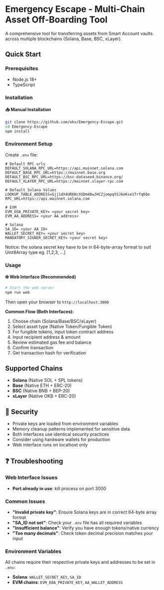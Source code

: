 # Emergency Escape - Multi-Chain Asset Off-Boarding Tool

A comprehensive tool for transferring assets from Smart Account vaults across multiple blockchains (Solana, Base, BSC, xLayer).

## Quick Start

### Prerequisites
- Node.js 18+
- TypeScript

### Installation

#### 📥 Manual Installation  
```bash
git clone https://github.com/okx/Emergency-Escape.git
cd Emergency-Escape
npm install
```

### Environment Setup
Create `.env` file:

```
# Default RPC urls
DEFAULT_SOLANA_RPC_URL=https://api.mainnet.solana.com
DEFAULT_BASE_RPC_URL=https://mainnet.base.org
DEFAULT_BSC_RPC_URL=https://bsc-dataseed.binance.org/
DEFAULT_XLAYER_RPC_URL=https://mainnet.xlayer-rpc.com

# Default Solana Values
LOOKUP_TABLE_ADDRESS=Gjj1dX4UR6HcXGDm48wJHCZjompq5SJ6eKse1Trfq6Qe
RPC_URL=https://api.mainnet.solana.com

# EVM
EVM_EOA_PRIVATE_KEY= <your secret key>
EVM_AA_ADDRESS= <your AA address>

# Solana
SA_ID= <your AA ID>
WALLET_SECRET_KEY= <your secret key>
MANDATORY_SIGNER_SECRET_KEY= <your secret key>
```

Notice: the solana secret key have to be in 64-byte-array format to suit Uint8Array type eg. [1,2,3, ...]

### Usage

#### 🌐 Web Interface (Recommended)
```bash
# Start the web server
npm run web
```
Then open your browser to `http://localhost:3000`

**Common Flow (Both Interfaces):**
1. Choose chain (Solana/Base/BSC/xLayer)
2. Select asset type (Native Token/Fungible Token)
3. For fungible tokens, input token contract address
4. Input recipient address & amount
5. Review estimated gas fee and balance
6. Confirm transaction
7. Get transaction hash for verification

## Supported Chains
- **Solana** (Native SOL + SPL tokens)
- **Base** (Native ETH + ERC-20)
- **BSC** (Native BNB + BEP-20)
- **xLayer** (Native OKB + ERC-20)

## 🔐 Security
- Private keys are loaded from environment variables
- Memory cleanup patterns implemented for sensitive data
- Both interfaces use identical security practices
- Consider using hardware wallets for production
- Web interface runs on localhost only

## ❓ Troubleshooting

### Web Interface Issues
- **Port already in use**: kill process on port 3000

### Common Issues
- **"Invalid private key"**: Ensure Solana keys are in correct 64-byte array format
- **"SA_ID not set"**: Check your `.env` file has all required variables
- **"Insufficient balance"**: Verify you have enough tokens/native currency
- **"Too many decimals"**: Check token decimal precision matches your input

### Environment Variables
All chains require their respective private keys and addresses to be set in `.env`:
- **Solana**: `WALLET_SECRET_KEY`, `SA_ID`
- **EVM chains**: `EVM_EOA_PRIVATE_KEY`, `AA_WALLET_ADDRESS`
